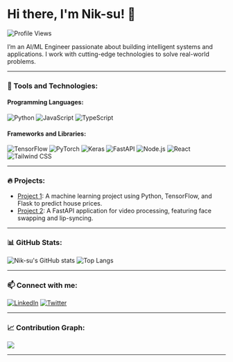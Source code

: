 # Hi there, I'm Nik-su! 👋

![Profile Views](https://komarev.com/ghpvc/?username=Nik-su&color=brightgreen)

I’m an AI/ML Engineer passionate about building intelligent systems and applications. I work with cutting-edge technologies to solve real-world problems.

---

### 🔧 Tools and Technologies:

#### Programming Languages:
![Python](https://img.shields.io/badge/-Python-3776AB?style=for-the-badge&logo=python&logoColor=white)
![JavaScript](https://img.shields.io/badge/-JavaScript-F7DF1E?style=for-the-badge&logo=javascript&logoColor=black)
![TypeScript](https://img.shields.io/badge/-TypeScript-3178C6?style=for-the-badge&logo=typescript&logoColor=white)

#### Frameworks and Libraries:
![TensorFlow](https://img.shields.io/badge/-TensorFlow-FF6F00?style=for-the-badge&logo=tensorflow&logoColor=white)
![PyTorch](https://img.shields.io/badge/-PyTorch-EE4C2C?style=for-the-badge&logo=pytorch&logoColor=white)
![Keras](https://img.shields.io/badge/-Keras-D00000?style=for-the-badge&logo=keras&logoColor=white)
![FastAPI](https://img.shields.io/badge/-FastAPI-009688?style=for-the-badge&logo=fastapi&logoColor=white)
![Node.js](https://img.shields.io/badge/-Node.js-339933?style=for-the-badge&logo=nodedotjs&logoColor=white)
![React](https://img.shields.io/badge/-React-61DAFB?style=for-the-badge&logo=react&logoColor=black)
![Tailwind CSS](https://img.shields.io/badge/-Tailwind%20CSS-38B2AC?style=for-the-badge&logo=tailwind-css&logoColor=white)

---

### 🔥 Projects:

- [Project 1](https://github.com/Nik-su/project1): A machine learning project using Python, TensorFlow, and Flask to predict house prices.
- [Project 2](https://github.com/Nik-su/project2): A FastAPI application for video processing, featuring face swapping and lip-syncing.

---

### 📊 GitHub Stats:

![Nik-su's GitHub stats](https://github-readme-stats.vercel.app/api?username=Nik-su&show_icons=true&theme=radical)
![Top Langs](https://github-readme-stats.vercel.app/api/top-langs/?username=Nik-su&layout=compact&theme=radical)

---

### 📫 Connect with me:

[![LinkedIn](https://img.icons8.com/fluent/48/000000/linkedin.png)](https://www.linkedin.com/in/nikhil-pal-bigdata/) 
[![Twitter](https://img.icons8.com/fluent/48/000000/twitter.png)](https://twitter.com/yourusername)

---

### 📈 Contribution Graph:

![](https://github-profile-summary-cards.vercel.app/api/cards/profile-details?username=Nik-su&theme=vue)

---
